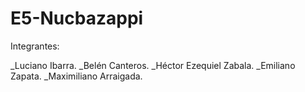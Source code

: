 # E5-Nucbazappi

Integrantes:

_Luciano Ibarra.
_Belén Canteros.
_Héctor Ezequiel Zabala.
_Emiliano Zapata.
_Maximiliano Arraigada.
